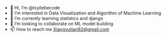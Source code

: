 - 👋 Hi, I’m @txyliebecode
- 👀 I’m interested in Data Visualization and Algorithm of Machine Learning
- 🌱 I’m currently learning statistics and django
- 💞️ I’m looking to collaborate on ML model building
- 📫 How to reach me Xiangyutian92@gmail.com

<!---
txyliebecode/txyliebecode is a ✨ special ✨ repository because its `README.md` (this file) appears on your GitHub profile.
You can click the Preview link to take a look at your changes.
--->
